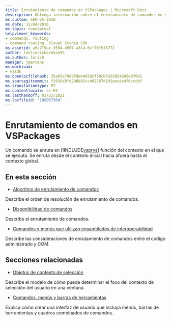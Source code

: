 ```yaml
---
title: Enrutamiento de comandos en VSPackages | Microsoft Docs
description: Obtenga información sobre el enrutamiento de comandos en VSPackages y cómo se enrutan los comandos en función del contexto en el que se ejecutan en Visual Studio.
ms.custom: SEO-VS-2020
ms.date: 11/04/2016
ms.topic: conceptual
helpviewer_keywords:
- commands, routing
- command routing, Visual Studio SDK
ms.assetid: a9c7f9ae-3594-4557-a314-8cf76f5f8772
author: leslierichardson95
ms.author: lerich
manager: jmartens
ms.workload:
- vssdk
ms.openlocfilehash: 35ab5e7989fdeb46592f38cb7e55854885e076d1
ms.sourcegitcommit: f2916d8fd296b92cc402597d1d1eecda4f6cccbf
ms.translationtype: MT
ms.contentlocale: es-ES
ms.lasthandoff: 03/25/2021
ms.locfileid: "105057304"
---
```

# <a name="command-routing-in-vspackages"></a>Enrutamiento de comandos en VSPackages
Un comando se enruta en [!INCLUDE[vsprvs](../../code-quality/includes/vsprvs_md.md)] función del contexto en el que se ejecuta. Se enruta desde el contexto inicial hacia afuera hasta el contexto global.

## <a name="in-this-section"></a>En esta sección
- [Algoritmo de enrutamiento de comandos](../../extensibility/internals/command-routing-algorithm.md)

 Describe el orden de resolución de enrutamiento de comandos.

- [Disponibilidad de comandos](../../extensibility/internals/command-availability.md)

 Describe el enrutamiento de comandos.

- [Comandos y menús que utilizan ensamblados de interoperabilidad](../../extensibility/internals/commands-and-menus-that-use-interop-assemblies.md)

 Describe las consideraciones de enrutamiento de comandos entre el código administrado y COM.

## <a name="related-sections"></a>Secciones relacionadas
- [Objetos de contexto de selección](../../extensibility/internals/selection-context-objects.md)

 Describe el modelo de cómo puede determinar el foco del contexto de selección del usuario en una ventana.

- [Comandos, menús y barras de herramientas](../../extensibility/internals/commands-menus-and-toolbars.md)

 Explica cómo crear una interfaz de usuario que incluya menús, barras de herramientas y cuadros combinados de comandos.
